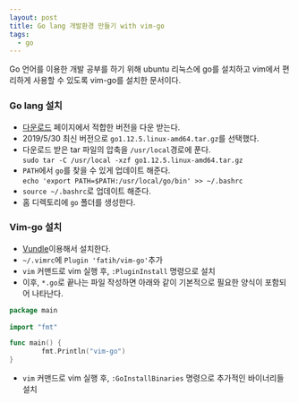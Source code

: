 ```yaml
---
layout: post
title: Go lang 개발환경 만들기 with vim-go
tags:
  - go
---
```

Go 언어를 이용한 개발 공부를 하기 위해 ubuntu 리눅스에 go를 설치하고 vim에서 편리하게 사용할 수 있도록 vim-go를 설치한 문서이다.

### Go lang 설치
- [다운로드](https://golang.org/dl/) 페이지에서 적합한 버전을 다운 받는다.
- 2019/5/30 최신 버전으로 `go1.12.5.linux-amd64.tar.gz`를 선택했다.
- 다운로드 받은 tar 파일의 압축을 `/usr/local`경로에 푼다.  
`sudo tar -C /usr/local -xzf go1.12.5.linux-amd64.tar.gz`
- `PATH`에서 `go`를 찾을 수 있게 업데이트 해준다.  
`echo 'export PATH=$PATH:/usr/local/go/bin' >> ~/.bashrc`
- `source ~/.bashrc`로 업데이트 해준다.
- 홈 디렉토리에 `go` 폴더를 생성한다.

### Vim-go 설치
- [Vundle](https://github.com/VundleVim/Vundle.vim#quick-start)이용해서 설치한다.
- `~/.vimrc`에 `Plugin 'fatih/vim-go'`추가
- `vim` 커맨드로 vim 실행 후, `:PluginInstall` 명령으로 설치
- 이후, `*.go`로 끝나는 파일 작성하면 아래와 같이 기본적으로 필요한 양식이 포함되어 나타난다.
``` go
package main
  
import "fmt"

func main() {
        fmt.Println("vim-go")
}
```
- `vim` 커맨드로 vim 실행 후, `:GoInstallBinaries` 명령으로 추가적인 바이너리들 설치
